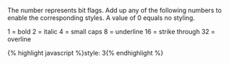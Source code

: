 <p class="b30" markdown="1">
The number represents bit flags.  Add up any of the following numbers to enable the corresponding styles. A value of 0 equals no styling.

1 = bold
2 = italic
4 = small caps
8 = underline
16 = strike through
32 = overline
</p>
{% highlight javascript %}style: 3{% endhighlight %}